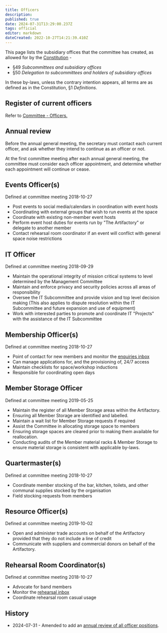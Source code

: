 ```yaml
---
title: Officers
description: 
published: true
date: 2024-07-31T13:29:00.237Z
tags: official
editor: markdown
dateCreated: 2022-10-27T14:21:39.410Z
---
```


This page lists the subsidiary offices that the committee has created, as allowed for by the [Constitution](/constitution) -

* §49 *Subcommittees and subsidiary offices*
* §50 *Delegation to subcommittees and holders of subsidiary offices*

In these by-laws, unless the contrary intention appears, all terms are as defined as in the Constitution, §1 *Definitions*.

## Register of current officers

Refer to [Committee - Officers.](https://wiki.artifactory.org.au/docs/committee/home#officers)

## Annual review

Before the annual general meeting, the secretary must contact each current officer, and ask whether they intend to continue as an officer or not.

At the first committee meeting after each annual general meeting, the committee must consider each officer appointment, and determine whether each appointment will continue or cease.

## Events Officer(s)

Defined at committee meeting 2018-10-27

* Post events to social media/calendars in coordination with event hosts
* Coordinating with external groups that wish to run events at the space
* Coordinate with existing non-member event hosts
* Perform event host duties for events run by "The Artifactory" or delegate to another member
* Contact rehearsal room coordinator if an event will conflict with general space noise restrictions

## IT Officer

Defined at committee meeting 2018-09-29

* Maintain the operational integrity of mission critical systems to level determined by the Management Committee
* Maintain and enforce privacy and security policies across all areas of responsibility
* Oversee the IT Subcommittee and provide vision and top level decision making (This also applies to dispute resolution within the IT Subcommittee and future expansion and use of equipment)
* Work with interested parties to promote and coordinate IT "Projects" with the assistance of the IT Subcommittee

## Membership Officer(s)

Defined at committee meeting 2018-10-27

* Point of contact for new members and monitor the [enquiries inbox](mailto:info@artifactory.org.au)
* Can manage applications for, and the provisioning of, 24/7 access
* Maintain checklists for space/workshop inductions
* Responsible for coordinating open days

## Member Storage Officer

Defined at committee meeting 2019-05-25

* Maintain the register of all Member Storage areas within the Artifactory.
* Ensuring all Member Storage are identified and labelled.
* Maintain a wait list for Member Storage requests if required
* Assist the Committee in allocating storage space to members
* Ensuring storage spaces are cleared prior to making them available for reallocation.
* Conducting audits of the Member material racks & Member Storage to ensure material storage is consistent with applicable by-laws.

## Quartermaster(s)

Defined at committee meeting 2018-10-27

* Coordinate member stocking of the bar, kitchen, toilets, and other communal supplies stocked by the organisation
* Field stocking requests from members

## Resource Officer(s)

Defined at committee meeting 2019-10-02

* Open and administer trade accounts on behalf of the Artifactory provided that they do not include a line of credit
* Communicate with suppliers and commercial donors on behalf of the Artifactory.

## Rehearsal Room Coordinator(s)

Defined at committee meeting 2018-10-27

* Advocate for band members
* Monitor the [rehearsal inbox](mailto:rehearsal@artifactory.org.au)
* Coordinate rehearsal room casual usage

## History

* 2024-07-31 - Amended to add an [annual review of all officer positions](https://vote.artifactory.org.au/d/AFOuYcfH/annual-review-of-office-holders-and-subcommittees).
